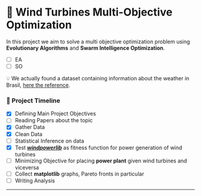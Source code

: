 # 🎏 Wind Turbines Multi-Objective Optimization
In this project we aim to solve a multi objective optimization problem using **Evolutionary Algorithms** and **Swarm Intelligence Optimization**.
- [ ] EA
- [ ] SO

💡 We actually found a dataset containing information about the weather in Brasil, [here the reference](https://www.kaggle.com/PROPPG-PPG/hourly-weather-surface-brazil-southeast-region).

### 🚀 Project Timeline
- [x] Defining Main Project Objectives
- [ ] Reading Papers about the topic
- [x] Gather Data
- [x] Clean Data
- [ ] Statistical Inference on data
- [x] Test [***windpowerlib***](https://github.com/wind-python/windpowerlib) as fitness function for power generation of wind turbines
- [ ] Minimizing Objective for placing **power plant** given wind turbines and viceversa
- [ ] Collect **matplotlib** graphs, Pareto fronts in particular
- [ ] Writing Analysis

___
